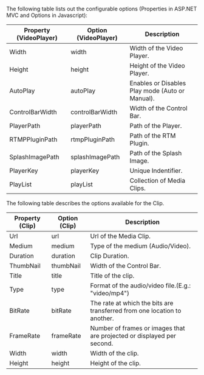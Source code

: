 ﻿The following table lists out the configurable options (Properties in ASP.NET MVC and Options in Javascript):

Property (VideoPlayer) | Option (VideoPlayer) | Description											
-----------------------|----------------------|----------------------------------------------------
Width				   | width				  | Width of the Video Player.														
Height				   | height				  | Height of the Video Player.						
AutoPlay			   | autoPlay			  | Enables or Disables Play mode (Auto or Manual).															
ControlBarWidth		   | controlBarWidth	  | Width of the Control Bar.			
PlayerPath			   | playerPath			  | Path of the Player.									
RTMPPluginPath		   | rtmpPluginPath		  | Path of the RTM Plugin.							
SplashImagePath		   | splashImagePath      | Path of the Splash Image.							
PlayerKey			   | playerKey			  | Unique Indentifier.						
PlayList			   | playList			  | Collection of Media Clips.					

The following table describes the options available for the Clip.

Property (Clip)	| Option (Clip) |  Description																											
----------------|---------------|-------------------------------------------------------------------
Url		        | url		    | Url of the Media Clip.														
Medium			| medium		| Type of the medium (Audio/Video).						
Duration		| duration		| Clip Duration.															
ThumbNail		| thumbNail	    | Width of the Control Bar.			
Title			| title		    | Title of the clip.						
Type			| type		    | Format of the audio/video file.(E.g.: "video/mp4")						
BitRate			| bitRate		| The rate at which the bits are transferred from one location to another.
FrameRate		| frameRate	    | Number of frames or images that are projected or displayed per second.
Width			| width		    | Width of the clip.
Height			| height		| Height of the clip.